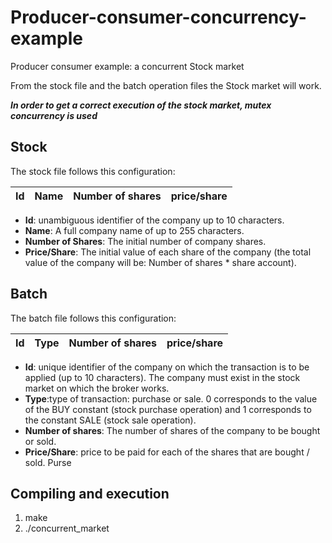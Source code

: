 # Producer-consumer-concurrency-example
Producer consumer example: a concurrent Stock market

From the stock file and the batch operation files the Stock market will work.

**_In order to get a correct execution of the stock market, mutex concurrency is used_**

## Stock

The stock file follows this configuration:



| Id            | Name          |  Number of shares     | price/share  |
| --------------|:-------------:| ---------------------:|-------------:|

- **Id**: unambiguous identifier of the company up to 10 characters.
- **Name**: A full company name of up to 255 characters.
- **Number of Shares**: The initial number of company shares.
- **Price/Share**: The initial value of each share of the company (the total value of the company will be: Number of shares * share account).



## Batch

The batch file follows this configuration:



| Id            | Type          |  Number of shares     | price/share  |
| --------------|:-------------:| ---------------------:|-------------:|

- **Id**: unique identifier of the company on which the transaction is to be applied (up to 10 characters). The company must exist in the stock market on which the broker works.
- **Type**:type of transaction: purchase or sale. 0 corresponds to the value of the BUY constant (stock purchase operation) and 1 corresponds to the constant SALE (stock sale operation).
- **Number of shares**:  The number of shares of the company to be bought or sold.
- **Price/Share**: price to be paid for each of the shares that are bought / sold. Purse

## Compiling and execution

1. make
2. ./concurrent_market

